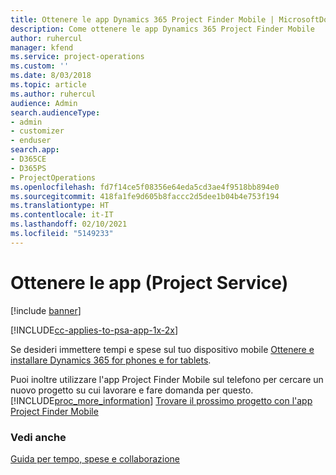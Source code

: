 ```yaml
---
title: Ottenere le app Dynamics 365 Project Finder Mobile | MicrosoftDocs
description: Come ottenere le app Dynamics 365 Project Finder Mobile
author: ruhercul
manager: kfend
ms.service: project-operations
ms.custom: ''
ms.date: 8/03/2018
ms.topic: article
ms.author: ruhercul
audience: Admin
search.audienceType:
- admin
- customizer
- enduser
search.app:
- D365CE
- D365PS
- ProjectOperations
ms.openlocfilehash: fd7f14ce5f08356e64eda5cd3ae4f9518bb894e0
ms.sourcegitcommit: 418fa1fe9d605b8faccc2d5dee1b04b4e753f194
ms.translationtype: HT
ms.contentlocale: it-IT
ms.lasthandoff: 02/10/2021
ms.locfileid: "5149233"
---
```

# <a name="get-the-apps-project-service"></a>Ottenere le app (Project Service)

[!include [banner](../includes/psa-now-project-operations.md)]

[!INCLUDE[cc-applies-to-psa-app-1x-2x](../includes/cc-applies-to-psa-app-1x-2x.md)]

Se desideri immettere tempi e spese sul tuo dispositivo mobile [Ottenere e installare Dynamics 365 for phones e for tablets](https://docs.microsoft.com/dynamics365/mobile-app/dynamics-365-phones-tablets-users-guide).  
  
 Puoi inoltre utilizzare l'app Project Finder Mobile sul telefono per cercare un nuovo progetto su cui lavorare e fare domanda per questo. [!INCLUDE[proc_more_information](../includes/proc-more-information.md)] [Trovare il prossimo progetto con l'app Project Finder Mobile](../psa/find-next-project-finder-mobile-app.md) 
  
### <a name="see-also"></a>Vedi anche  
 [Guida per tempo, spese e collaborazione](../psa/time-expense-collaboration-guide.md)
